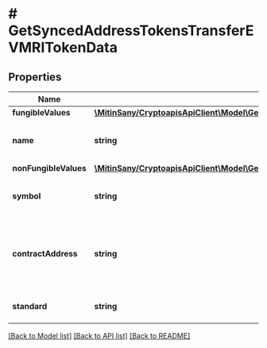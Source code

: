 # # GetSyncedAddressTokensTransferEVMRITokenData

## Properties

Name | Type | Description | Notes
------------ | ------------- | ------------- | -------------
**fungibleValues** | [**\MitinSany/CryptoapisApiClient\Model\GetSyncedAddressTokensTransferEVMRITokenDataFungibleValues**](GetSyncedAddressTokensTransferEVMRITokenDataFungibleValues.md) |  |
**name** | **string** | String representation of the token name |
**nonFungibleValues** | [**\MitinSany/CryptoapisApiClient\Model\GetSyncedAddressTokensTransferEVMRITokenDataNonFungibleValues**](GetSyncedAddressTokensTransferEVMRITokenDataNonFungibleValues.md) |  | [optional]
**symbol** | **string** | String representation of the token symbol |
**contractAddress** | **string** | String representation of contract address of the token that was transfered |
**standard** | **string** | Defines the specific token type. |

[[Back to Model list]](../../README.md#models) [[Back to API list]](../../README.md#endpoints) [[Back to README]](../../README.md)

